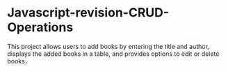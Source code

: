 # Javascript-revision-CRUD-Operations
This project allows users to add books by entering the title and author, displays the added books in a table, and provides options to edit or delete books.
